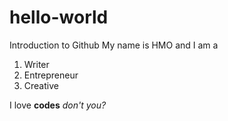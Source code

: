# hello-world
Introduction to Github 
 My name is HMO and I am a 
1. Writer
2. Entrepreneur
3. Creative 

I love **codes**
*don't you?*
